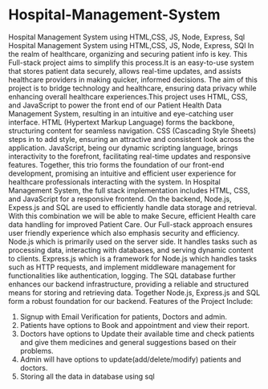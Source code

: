 # Hospital-Management-System
Hospital Management System using HTML,CSS, JS, Node, Express, Sql
Hospital Management System using HTML,CSS, JS, Node, Express, SQl In the realm of healthcare, organizing and securing patient info is key. This Full-stack project aims to simplify this process.It is an easy-to-use system that stores patient data securely, allows real-time updates, and assists healthcare providers in making quicker, informed decisions. The aim of this project is to bridge technology and healthcare, ensuring data privacy while enhancing overall healthcare experiences.This project uses HTML, CSS, and JavaScript to power the front end of our Patient Health Data Management System, resulting in an intuitive and eye-catching user interface. HTML (Hypertext Markup Language) forms the backbone, structuring content for seamless navigation. CSS (Cascading Style Sheets) steps in to add style, ensuring an attractive and consistent look across the application. JavaScript, being our dynamic scripting language, brings interactivity to the forefront, facilitating real-time updates and responsive features. Together, this trio forms the foundation of our front-end development, promising an intuitive and efficient user experience for healthcare professionals interacting with the system. In Hospital Management System, the full stack implementation includes HTML, CSS, and JavaScript for a responsive frontend. On the backend, Node.js, Expess.js and SQL are used to efficiently handle data storage and retrieval. With this combination we will be able to make Secure, efficient Health care data handling for improved Patient Care. Our Full-stack approach ensures user friendly experience which also emphasis security and efficiency. Node.js which is primarily used on the server side. It handles tasks such as processing data, interacting with databases, and serving dynamic content to clients. Express.js which is a framework for Node.js which handles tasks such as HTTP requests, and implement middleware management for functionalities like authentication, logging. The SQL database further enhances our backend infrastructure, providing a reliable and structured means for storing and retrieving data. Together Node.js, Express.js and SQL form a robust foundation for our backend. 
Features of the Project Include:
1. Signup with Email Verification for patients, Doctors and admin.
2. Patients have options to Book and appointment and view their report.
3. Doctors have options to Update their available time and check patients and give them medicines and general suggestions based on their problems.
4. Admin will have options to update(add/delete/modify) patients and doctors.
5. Storing all the data in database using sql

